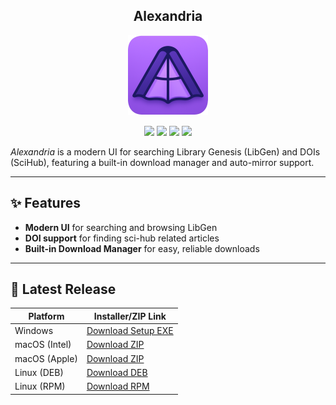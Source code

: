 <h2 align="center">Alexandria</h2>
<p align="center">
<img width="128" height="128" src="https://github.com/JoshMiles/alexandria/blob/main/assets/icon.png?raw=true" /> 
</p>
<p align="center">
<a href="https://github.com/JoshMiles/alexandria/releases/latest"><img src="https://img.shields.io/github/v/release/JoshMiles/alexandria?include_prereleases&style=flat-square&label=latest%20release" /></a>
<a href="https://github.com/JoshMiles/alexandria/issues"><img src="https://img.shields.io/github/issues/JoshMiles/alexandria?style=flat-square" /></a>
<a href="https://github.com/JoshMiles/alexandria/stargazers"><img src="https://img.shields.io/github/stars/JoshMiles/alexandria?style=flat-square"/></a>
<a href="https://github.com/JoshMiles/alexandria/blob/main/LICENSE"><img src="https://img.shields.io/github/license/JoshMiles/alexandria?style=flat-square" /></a>
</p>

_Alexandria_ is a modern UI for searching Library Genesis (LibGen) and DOIs (SciHub), featuring a built-in download manager and auto-mirror support.

---
## ✨ Features

- **Modern UI** for searching and browsing LibGen
- **DOI support** for finding sci-hub related articles
- **Built-in Download Manager** for easy, reliable downloads

---
## 🚀 Latest Release

| Platform         | Installer/ZIP Link |
|------------------|-------------------|
| Windows          | [Download Setup EXE]() |
| macOS (Intel)    | [Download ZIP]() |
| macOS (Apple)    | [Download ZIP]() |
| Linux (DEB)      | [Download DEB]() |
| Linux (RPM)      | [Download RPM]() |

